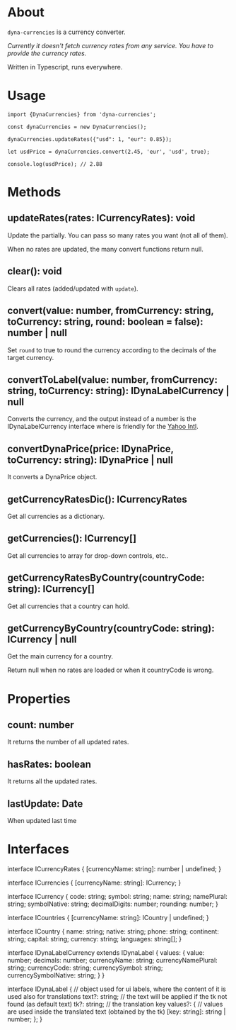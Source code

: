 ﻿# About

`dyna-currencies` is a currency converter.

_Currently it doesn't fetch currency rates from any service. You have to provide the currency rates._

Written in Typescript, runs everywhere.

# Usage
```
import {DynaCurrencies} from 'dyna-currencies';

const dynaCurrencies = new DynaCurrencies();

dynaCurrencies.updateRates({"usd": 1, "eur": 0.85});

let usdPrice = dynaCurrencies.convert(2.45, 'eur', 'usd', true);

console.log(usdPrice); // 2.88 

```  

# Methods

## updateRates(rates: ICurrencyRates): void

Update the partially. You can pass so many rates you want (not all of them).

When no rates are updated, the many convert functions return null.

## clear(): void

Clears all rates (added/updated with `update`).

## convert(value: number, fromCurrency: string, toCurrency: string, round: boolean = false): number | null

Set `round` to true to round the currency according to the decimals of the target currency.

## convertToLabel(value: number, fromCurrency: string, toCurrency: string): IDynaLabelCurrency | null

Converts the currency, and the output instead of a number is the IDynaLabelCurrency interface where is friendly for the [Yahoo Intl](https://github.com/yahoo/react-intl). 

## convertDynaPrice(price: IDynaPrice, toCurrency: string): IDynaPrice | null

It converts a DynaPrice object.

## getCurrencyRatesDic(): ICurrencyRates

Get all currencies as a dictionary.

## getCurrencies(): ICurrency[]

Get all currencies to array for drop-down controls, etc..

## getCurrencyRatesByCountry(countryCode: string): ICurrency[]

Get all currencies that a country can hold.

## getCurrencyByCountry(countryCode: string): ICurrency | null

Get the main currency for a country.

Return null when no rates are loaded or when it countryCode is wrong.

# Properties

## count: number

It returns the number of all updated rates.

## hasRates: boolean

It returns all the updated rates.

## lastUpdate: Date

When updated last time

# Interfaces

interface ICurrencyRates {
  [currencyName: string]: number | undefined;
}

interface ICurrencies {
  [currencyName: string]: ICurrency;
}

interface ICurrency {
  code: string;
  symbol: string;
  name: string;
  namePlural: string;
  symbolNative: string;
  decimalDigits: number;
  rounding: number;
}

interface ICountries {
  [currencyName: string]: ICountry | undefined;
}

interface ICountry {
  name: string;
  native: string;
  phone: string;
  continent: string;
  capital: string;
  currency: string;
  languages: string[];
}

interface IDynaLabelCurrency extends IDynaLabel {
  values: {
    value: number;
    decimals: number;
    currencyName: string;
    currencyNamePlural: string;
    currencyCode: string;
    currencySymbol: string;
    currencySymbolNative: string;
  }
}

interface IDynaLabel {
  // object used for ui labels, where the content of it is used also for translations
  text?: string;            // the text will be applied if the tk not found (as default text)
  tk?: string;              // the translation key
  values?: {                // values are used inside the translated text (obtained by the tk)
    [key: string]: string | number;
  };
}
